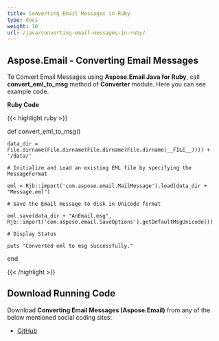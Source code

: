 ```yaml
---
title: Converting Email Messages in Ruby
type: docs
weight: 10
url: /java/converting-email-messages-in-ruby/
---
```


## **Aspose.Email - Converting Email Messages**
To Convert Email Messages using **Aspose.Email Java for Ruby**, call **convert_eml_to_msg** method of **Converter** module. Here you can see example code.

**Ruby Code**

{{< highlight ruby >}}

 def convert_eml_to_msg()    

    data_dir = File.dirname(File.dirname(File.dirname(File.dirname(__FILE__)))) + '/data/'

    # Initialize and Load an existing EML file by specifying the MessageFormat

    eml = Rjb::import('com.aspose.email.MailMessage').load(data_dir + "Message.eml")

    # Save the Email message to disk in Unicode format

    eml.save(data_dir + "AnEmail.msg", Rjb::import('com.aspose.email.SaveOptions').getDefaultMsgUnicode())

    # Display Status

    puts "Converted eml to msg successfully."

end

{{< /highlight >}}
## **Download Running Code**
Download **Converting Email Messages (Aspose.Email)** from any of the below mentioned social coding sites:

- [GitHub](https://github.com/aspose-email/Aspose.Email-for-Java/blob/master/Plugins/Aspose_Email_Java_for_Ruby/lib/asposeemailjava/Email/converter.rb)
